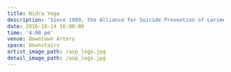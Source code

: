 ```yaml
---
title: Nidra Yoga
description: 'Since 1989, the Alliance for Suicide Prevention of Larimer County (ASP) has provided suicide prevention educational programs and grief support services to youth and adults. Our mission is to prevent suicide in Larimer County by raising awareness, educating and training youth and adults about depression and the impact of suicide, and providing support to those who have been affected. In the past year we have reached over 4,900 middle school and high school students with our suicide prevention program, Raising Awareness of Personal Power.  We have also reached 490 adults with our Hope for Today suicide prevention program and over 100 people attended our Grief Support Groups for those who have lost someone to suicide.'
date: 2016-10-14 16:00:00
time: '4:00 pm'
venue: Downtown Artery
space: Downstairs
artist_image_path: /asp_logo.jpg
detail_image_path: /asp_logo.jpg
---
```


